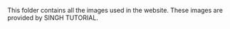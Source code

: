 This folder contains all the images used in the website. These images are provided by SINGH TUTORIAL.
